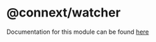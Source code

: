 # @connext/watcher

Documentation for this module can be found [here](https://docs.connext.network/en/latest/reference/watcher.html)
